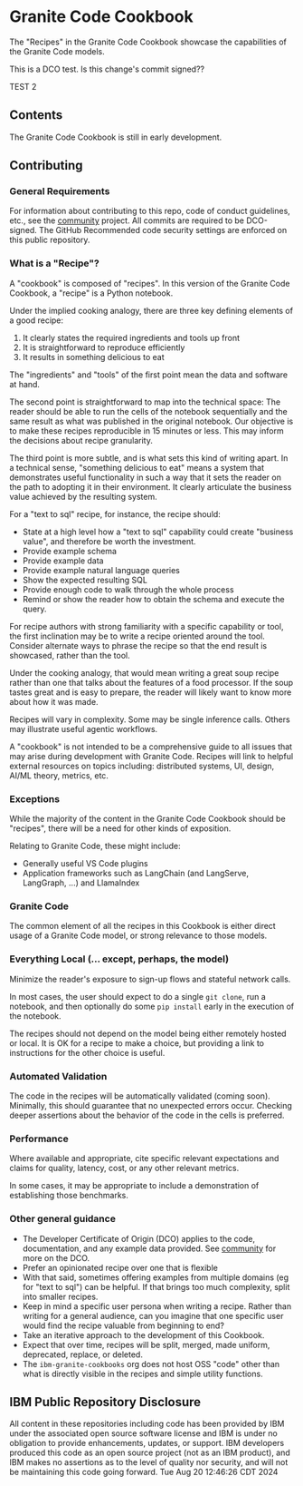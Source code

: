 # Granite Code Cookbook

The "Recipes" in the Granite Code Cookbook showcase the capabilities of
the Granite Code models.

This is a DCO test. Is this change's commit signed??

TEST 2

## Contents

The Granite Code Cookbook is still in early development.

## Contributing

### General Requirements

For information about contributing to this repo, code of conduct guidelines, etc., see the [community](https://github.com/ibm-granite-cookbooks/community) project.  All commits are required to be DCO-signed.  The GitHub Recommended code security settings are enforced on this public repository.

### What is a "Recipe"?

A "cookbook" is composed of "recipes".
In this version of the Granite Code Cookbook, a "recipe" is a Python notebook.

Under the implied cooking analogy, there are three key defining elements of a
good recipe:

1. It clearly states the required ingredients and tools up front
2. It is straightforward to reproduce efficiently
3. It results in something delicious to eat

The "ingredients" and "tools" of the first point mean the data and software at hand.

The second point is straightforward to map into the technical space:
The reader should be able to run the cells of the notebook sequentially
and the same result as what was published in the original notebook.
Our objective is to make these recipes reproducible in 15 minutes or less.
This may inform the decisions about recipe granularity.

The third point is more subtle, and is what sets this kind of writing apart.
In a technical sense, "something delicious to eat" means a system
that demonstrates useful functionality in such a way that it sets the
reader on the path to adopting it in their environment.  It clearly articulate the business value achieved by the resulting system.

For a "text to sql" recipe, for instance, the recipe should:

- State at a high level how a "text to sql" capability could create "business value", and therefore be worth the investment.
- Provide example schema
- Provide example data
- Provide example natural language queries
- Show the expected resulting SQL
- Provide enough code to walk through the whole process
- Remind or show the reader how to obtain the schema and execute the query.

For recipe authors with strong familiarity with a specific capability or tool,
the first inclination may be to write a recipe oriented around the tool.
Consider alternate ways to phrase the recipe so that the end result is showcased, rather than the tool.

Under the cooking analogy, that would mean writing a great soup recipe rather than one that talks about the features of a food processor.  If the soup tastes great and is easy to prepare, the reader will likely want to know more about how it was made.

Recipes will vary in complexity.
Some may be single inference calls.
Others may illustrate useful agentic workflows.

A "cookbook" is not intended to be a comprehensive guide to all
issues that may arise during development with Granite Code.
Recipes will link to helpful external resources on topics including: distributed systems, UI, design, AI/ML theory, metrics, etc.

### Exceptions

While the majority of the content in the Granite Code Cookbook
should be "recipes", there will be a need for other kinds of exposition.

Relating to Granite Code, these might include:

- Generally useful VS Code plugins
- Application frameworks such as LangChain (and LangServe, LangGraph, ...) and LlamaIndex

### Granite Code

The common element of all the recipes in this Cookbook is either direct usage of a Granite Code model, or strong relevance to those models.

### Everything Local (... except, perhaps, the model)

Minimize the reader's exposure to sign-up flows and stateful network calls.

In most cases, the user should expect to do a single `git clone`,
run a notebook, and then optionally do some `pip install` early in
the execution of the notebook.

The recipes should not depend on the model being either remotely hosted
or local.  It is OK for a recipe to make a choice, but providing a link
to instructions for the other choice is useful.

### Automated Validation

The code in the recipes will be automatically validated (coming soon).
Minimally, this should guarantee that no unexpected errors occur.
Checking deeper assertions about the behavior of the code
in the cells is preferred.

### Performance

Where available and appropriate, cite specific relevant expectations
and claims for quality, latency, cost, or any other relevant metrics.

In some cases, it may be appropriate to include a demonstration
of establishing those benchmarks.

### Other general guidance

- The Developer Certificate of Origin (DCO) applies to the code, documentation, and any example data provided. See [community](https://github.com/ibm-granite-cookbooks/community) for more on the DCO.
- Prefer an opinionated recipe over one that is flexible
- With that said, sometimes offering examples from multiple domains (eg for "text to sql") can be helpful.  If that brings too much complexity, split into smaller recipes.
- Keep in mind a specific user persona when writing a recipe.  Rather than writing for a general audience, can you imagine that one specific user would find the recipe valuable from beginning to end?
- Take an iterative approach to the development of this Cookbook.
- Expect that over time, recipes will be split, merged, made uniform, deprecated, replace, or deleted.
- The `ibm-granite-cookbooks` org does not host OSS "code" other than what is directly visible in the recipes and simple utility functions.

## IBM Public Repository Disclosure

All content in these repositories including code has been provided by IBM under the associated open source software license and IBM is under no obligation to provide enhancements, updates, or support. IBM developers produced this code as an open source project (not as an IBM product), and IBM makes no assertions as to the level of quality nor security, and will not be maintaining this code going forward.
Tue Aug 20 12:46:26 CDT 2024
